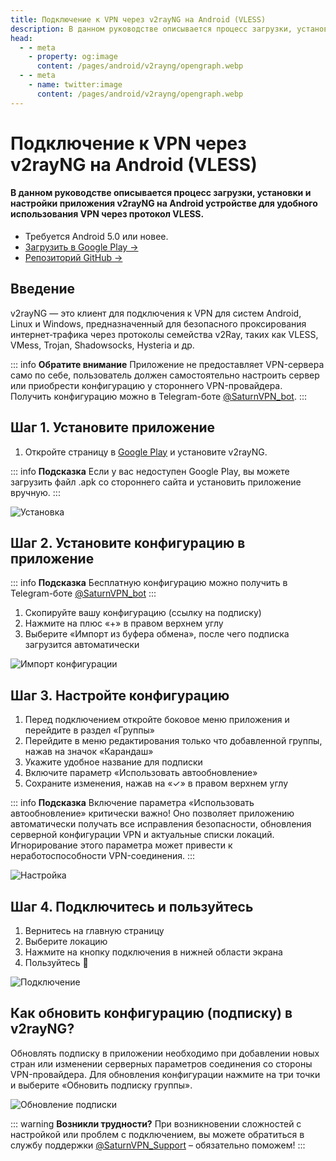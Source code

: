 ```yaml
---
title: Подключение к VPN через v2rayNG на Android (VLESS)
description: В данном руководстве описывается процесс загрузки, установки и настройки приложения v2rayNG на Android устройстве для удобного использования VPN через протокол VLESS.
head:
  - - meta
    - property: og:image
      content: /pages/android/v2rayng/opengraph.webp
  - - meta
    - name: twitter:image
      content: /pages/android/v2rayng/opengraph.webp
---
```


# Подключение к VPN через v2rayNG на Android (VLESS)

#### В данном руководстве описывается процесс загрузки, установки и настройки приложения v2rayNG на Android устройстве для удобного использования VPN через протокол VLESS.

* Требуется Android 5.0 или новее.
* [Загрузить в Google Play →](https://play.google.com/store/apps/details?id=com.v2ray.ang)
* [Репозиторий GitHub →](https://github.com/2dust/v2rayNG)

## Введение

v2rayNG — это клиент для подключения к VPN для систем Android, Linux и Windows, предназначенный для безопасного проксирования интернет‑трафика через протоколы семейства v2Ray, таких как VLESS, VMess, Trojan, Shadowsocks, Hysteria и др.

::: info **Обратите внимание** 
Приложение не предоставляет VPN-сервера само по себе, пользователь должен самостоятельно настроить сервер или приобрести конфигурацию у стороннего VPN-провайдера. Получить конфигурацию можно в Telegram-боте [@SaturnVPN_bot](https://t.me/SaturnVPN_bot?start=docs).
:::

## Шаг 1. Установите приложение

1. Откройте страницу в [Google Play](https://play.google.com/store/apps/details?id=com.v2ray.ang) и установите v2rayNG.

::: info **Подсказка** 
Если у вас недоступен Google Play, вы можете загрузить файл .apk со стороннего сайта и установить приложение вручную.
:::

![Установка](/pages/android/v2rayng/1.webp)

## Шаг 2. Установите конфигурацию в приложение

::: info **Подсказка** 
Бесплатную конфигурацию можно получить в Telegram-боте [@SaturnVPN_bot](https://t.me/SaturnVPN_bot?start=docs)
:::

1. Скопируйте вашу конфигурацию (ссылку на подписку)
2. Нажмите на плюс «+» в правом верхнем углу
3. Выберите «Импорт из буфера обмена», после чего подписка загрузится автоматически

![Импорт конфигурации](/pages/android/v2rayng/2.webp)

## Шаг 3. Настройте конфигурацию

1. Перед подключением откройте боковое меню приложения и перейдите в раздел «Группы»
2. Перейдите в меню редактирования только что добавленной группы, нажав на значок «Карандаш»
3. Укажите удобное название для подписки
4. Включите параметр «Использовать автообновление»
5. Сохраните изменения, нажав на «✓» в правом верхнем углу

::: info **Подсказка** 
Включение параметра «Использовать автообновление» критически важно! Оно позволяет приложению автоматически получать все исправления безопасности, обновления серверной конфигурации VPN и актуальные списки локаций. Игнорирование этого параметра может привести к неработоспособности VPN-соединения.
::: 

![Настройка](/pages/android/v2rayng/3.webp)

## Шаг 4. Подключитесь и пользуйтесь

1. Вернитесь на главную страницу
2. Выберите локацию
3. Нажмите на кнопку подключения в нижней области экрана
4. Пользуйтесь 🙂

![Подключение](/pages/android/v2rayng/4.webp)

## Как обновить конфигурацию (подписку) в v2rayNG?
Обновлять подписку в приложении необходимо при добавлении новых стран или изменении серверных параметров соединения со стороны VPN-провайдера. Для обновления конфигурации нажмите на три точки и выберите «Обновить подписку группы».

![Обновление подписки](/pages/android/v2rayng/5.webp)

::: warning **Возникли трудности?** 
При возникновении сложностей с настройкой или проблем с подключением, вы можете обратиться в службу поддержки [@SaturnVPN_Support](https://t.me/SaturnVPN_Support) – обязательно поможем!
:::